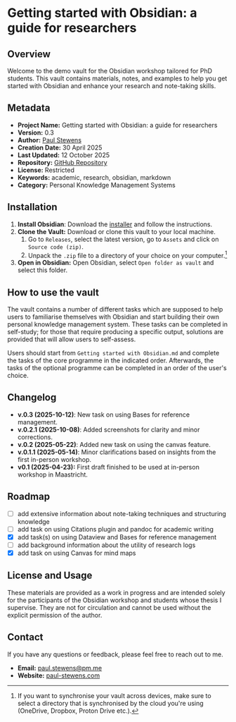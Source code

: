 # Getting started with Obsidian: a guide for researchers

## Overview
Welcome to the demo vault for the Obsidian workshop tailored for PhD students. This vault contains materials, notes, and examples to help you get started with Obsidian and enhance your research and note-taking skills.

## Metadata
- **Project Name:** Getting started with Obsidian: a guide for researchers
- **Version:** 0.3
- **Author:** [Paul Stewens](https://github.com/ibzerbasteln)
- **Creation Date:** 30 April 2025
- **Last Updated:** 12 October 2025
- **Repository:** [GitHub Repository](https://github.com/IBzerbasteln/obsidian-for-research)
- **License:** Restricted
- **Keywords:** academic, research, obsidian, markdown
- **Category:** Personal Knowledge Management Systems

## Installation
1. **Install Obsidian**: Download the [installer](https://obsidian.md/download) and follow the instructions.
2. **Clone the Vault:** Download or clone this vault to your local machine.
	1. Go to `Releases`, select the latest version, go to `Assets` and click on `Source code (zip)`. 
	2. Unpack the `.zip` file to a directory of your choice on your computer.[^1]
3. **Open in Obsidian:** Open Obsidian, select `Open folder as vault` and select this folder.

[^1]: If you want to synchronise your vault across devices, make sure to select a directory that is synchronised by the cloud you're using (OneDrive, Dropbox, Proton Drive etc.).
## How to use the vault
The vault contains a number of different tasks which are supposed to help users to familiarise themselves with Obsidian and start building their own personal knowledge management system. These tasks can be completed in self-study; for those that require producing a specific output, solutions are provided that will allow users to self-assess.

Users should start from `Getting started with Obsidian.md` and complete the tasks of the core programme in the indicated order. Afterwards, the tasks of the optional programme can be completed in an order of the user's choice.

## Changelog
- **v.0.3 (2025-10-12)**: New task on using Bases for reference management. 
- **v.0.2.1 (2025-10-08)**: Added screenshots for clarity and minor corrections.
- **v.0.2 (2025-05-22)**: Added new task on using the canvas feature.
- **v.0.1.1 (2025-05-14)**: Minor clarifications based on insights from the first in-person workshop.
- **v0.1 (2025-04-23):** First draft finished to be used at in-person workshop in Maastricht.

## Roadmap
- [ ] add extensive information about note-taking techniques and structuring knowledge
- [ ] add task on using Citations plugin and pandoc for academic writing
- [x] add task(s) on using Dataview and Bases for reference management
- [ ] add background information about the utility of research logs
- [x] add task on using Canvas for mind maps

## License and Usage
These materials are provided as a work in progress and are intended solely for the participants of the Obsidian workshop and students whose thesis I supervise. They are not for circulation and cannot be used without the explicit permission of the author.

## Contact
If you have any questions or feedback, please feel free to reach out to me.

- **Email:** [paul.stewens@pm.me](mailto:paul.stewens@pm.me)
- **Website:** [paul-stewens.com](https://paul-stewens.com)
